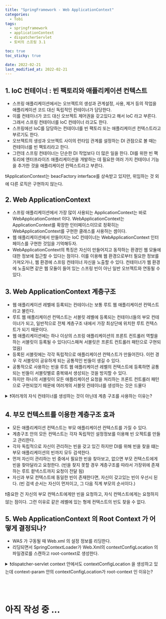 ```yaml
---
title: "SpringFramework - Web ApplicationContext"
categories:
  - Tobi
tags:
  - springframework
  - applicationContext
  - dispatcherServlet
  - 토비의 스프링 3.1

toc: true
toc_sticky: true

date: 2022-02-21
last_modified_at: 2022-02-21
---
```


## 1.  IoC 컨테이너 : 빈 팩토리와 애플리케이션 컨텍스트

- 스프링 애플리케이션에서는 오브젝트의 생성과 관계설정, 사용, 제거 등의 작업을 애플리케이션 코드 대신 독립적인 컨테이너가 담당한다.
- 이를 컨테이너가 코드 대신 오브젝트 제어권을 갖고있다고 해서 IoC 라고 부른다. 그래서 스프링 컨테이너를 IoC 컨테이너 라고도 한다.
- 스프링에선 IoC를 담당하는 컨테이너를 빈 팩토리 또는 애플리케이션 컨텍스트라고 부르기도 한다.
- 오브젝트의 생성과 오브젝트 사이의 런타임 관계를 설정하는 DI 관점으로 볼 때는 컨테이너를 빈 팩토리라고 한다.
- 그런데 스프링 컨테이너는 단순한 DI 작업보다 더 많은 일을 한다. DI를 위한 빈 팩토리에 엔터프라이즈 애플리케이션을 개발하는 데 필요한 여러 가지 컨테이너 기능을 추가한 것을 애플리케이션 컨텍스트라고 부른다.

❗ApplicationContext는 beacFactory interface를 상속받고 있지만, 위임하는 것 외에 다른 로직은 구현하지 않는다. 


## 2. Web ApplicationContext

- 스프링 애플리케이션에서 가장 많이 사용되는 ApplicationContext는 바로 WebApplicationContext 이다. WebApplicationContext는 ApplicationContext를 확장한 인터페이스이므로 정확히는 WebApplicationContext를 구현한 클래스를 사용하는 셈이다.
- 웹 애플리케이션에서 만들어지는  IoC 컨테이너는 WebApplicationContext 인터페이스를 구현한 것임을 기억해두자.
- WebApplicationContext의 특징은 자신이 만들어지고 동작하는 환경인 웹 모듈에 대한 정보에 접근할 수 있다는 점이다. 이를 이용해 웹 환경으로부터 필요한 정보를 가져오거나, 웹 환경에 스프링 컨테이너 자신을 노출할 수 있다. 컨테이너가 웹 환경에 노출되면 같은 웹 모듈이 들어 있는 스프링 빈이 아닌 일반 오브젝트와 연동될 수 있다.


## 3. Web ApplicationContext  계층구조

- 웹 애플리케이션 레벨에 등록되는 컨테이너는 보통 루트 웹 애플리케이션 컨텍스트라고 불린다.
- 루트 웹 애플리케이션 컨텍스트는 서블릿 레벨에 등록되는 컨테이너들의 부모 컨테이너가 되고, 일반적으로 전체 계층구조 내에서 가장 최상단에 위치한 루트 컨텍스트가 되기 때문이다.
- 웹 애플리케이션에는 하나 이상의 스프링 애플리케이션의 프론트 컨트롤러 역할을 하는 서블릿이 등록될 수 있다(디스패쳐 서블릿은 프론트 컨트롤러 패턴으로 구현되었음)
- 등록된 서블릿에는 각각 독립적으로 애플리케이션 컨텍스트가 만들어진다. 이런 경우 각 서블릿이 공유하게 되는 공통적인 빈들이 생길 수 있다.
- 공통적으로 사용하는 빈을 루트 웹 애플리케이션 레벨의 컨텍스트에 등록하면 공통되는 빈들이 서블릿별로 중복돼서 생성되는 것을 방지할 수 있다.
- 하지만 하나의 서블릿이 모든 애플리케이션 요청을 처리하는 프론트 컨트롤러 패턴으로 구현되었기 때문에 여러개의 서블릿 컨테이너를 생성하는 것은 드물다

<details>
  <summary>❗여러개의 자식 컨테이너를 생성하는 것이 아닌데 계층 구조를 사용하는 이유는?
</summary>
  <div markdown="1">
 그 이유는 전체 애플리케이션에서 웹 기술에 의존적인 부분과 그렇지 않은 부분을 구분하기 위해서이다. 스프링을 이용하는 웹 애플리케이션이라고 해서
    
    반드시 스프링 웹 서블릿 만들 필요는 없다. 스프링 기술을 사용하고 스프링 빈으로 만들지만 웹을 담당하는 프레젠테이션 계층은 스프링 외의 기술을 사용하는 경우도 종종 있기 때문이다.
</div>
</details>    


## 4. 부모 컨텍스트를 이용한 계층구조 효과

- 모든 애플리케이션 컨텍스트는 부모 애플리케이션 컨텍스트를 가질 수 있다.
- 계층구조 안의 모든 컨텍스트는 각자 독립적인 설정정보를 이용해 빈 오젝트를 만들고 관리한다.
- 각자 독립적으로 자신이 관리하는 빈을 갖고 있긴 하지만 DI를 위해 빈을 찾을 떄는 부모 애플리케이션의 빈까지 모두 검색한다.
- 먼저 자신이 관리하는 빈 중에서 필요한 빈을 찾아보고, 없으면 부모 컨텍스트에게 빈을 찾아달라고 요청한다. (빈을 찾지 못할 경우 계층구조를 따라서 가장위에 존재하는 루트 컽넥스트까지 요청이 전달 됨)
- 자신과 부모 컨텍스트에 동일한 빈이 존재한다면, 자신이 갖고있는 빈이 우선시 된다.  (빈 검색 순서는 자신이 먼저이고, 그 다음 직계 부모의 순서이다.)

❗중요한 건 자신의 부모 컨텍스트에게만 빈을 요청하고, 자식 컨텍스트에게는 요청하지 않는 점이다. 그런 이유로 같은 레벨에 있는 형제 컨텍스트의 빈도 찾을 수 없다.


## 5. Web ApplicationContext 의 Root Context 가 어떻게 결정되나?

- WAS 가 구동될 때  Web.xml 의 설정 정보를 리딩한다.
- 리딩되면서 SpringContextLoader가 Web.Xml의 contextConfigLocation 의 파일경로를 스캔하고  root-context로 생성한다.

<details>
  <summary>❗dispatcher-servlet context 안에서도 contextConfigLocation 을 생성하고 있는데 context-param 안의 contextConfigLocation가 root-context 인 이유는?
</summary>
  <div markdown="1">
  자세하진  않지만 .. context-param 과 init-param 의 차이는 전역변수, 지역변수의 개념과 비슷하다. context-param 안에서 생성된 빈은 모든 서블릿에서 사용할 수 있다.

init-param으로 생성된 빈들은 해당 서블릿 안에서만 참조가 가능하다. 이런 이유 때문에 context-param 안에 생성된 contextConfigLocation를 root-context 로 인식하는게 아닐까 싶다.
</div>
</details>    


<br/>
<br/>
<br/>

# 아직 작성 중 ...
